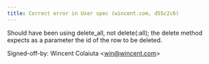 ```yaml
---
title: Correct error in User spec (wincent.com, d55c2c6)
---
```


Should have been using delete\_all, not delete(:all); the delete method expects as a parameter the id of the row to be deleted.

Signed-off-by: Wincent Colaiuta &lt;win@wincent.com&gt;
